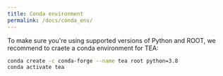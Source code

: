 ```yaml
---
title: Conda environment
permalink: /docs/conda_env/
---
```


To make sure you're using supported versions of Python and ROOT, we recommend to craete a conda environment for TEA:

```bash
conda create -c conda-forge --name tea root python=3.8
conda activate tea
```